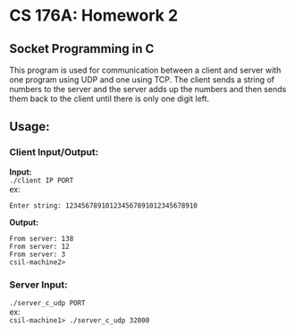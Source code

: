 # CS 176A: Homework 2
## Socket Programming in C

This program is used for communication between a client and server with one program using UDP and one using TCP. The client sends a string of numbers to the server and the server adds up the numbers and then sends them back to the client until there is only one digit left.


## Usage:
### Client Input/Output:
**Input:**  <br>
```./client IP PORT ```  <br>
ex: <br>
```csil-machine2> ./client_c_udp 128.111.49.44 32000
Enter string: 123456789101234567891012345678910
```

**Output:**  <br>
```
From server: 138
From server: 12
From server: 3
csil-machine2>
```

### Server Input:
```./server_c_udp PORT ``` <br>
ex: <br>
```csil-machine1> ./server_c_udp 32000 ```


